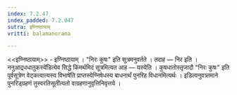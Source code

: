 ```yaml
---
index: 7.2.47
index_padded: 7.2.047
sutra: इण्निष्ठायाम्
vritti: balamanorama

---
```

<<इण्निष्ठायाम्>> - इण्निष्ठायाम् । "निरः कुषः" इति सूत्रमनुवर्तते । तदाह —  निर इति । ननुआद्र्धधातुकस्ये॑डित्येव सिद्धे किमर्थमिदं सूत्रमित्यत आह —  यस्येति । कुषधातोस्तृजादौ "निरः कुषः" इति पूर्वसूत्रेण वेट्कत्वात्यस्य विभाषे॑ति प्राप्तस्येण्निषेधस्य बाधनार्थं पुनरिह विधानमित्यर्थः । इडित्यनुवत्र्तमाने पुनरिड्ग्रहणं तुस्वरतिसूती॑त्यतो वाग्रहणानुवृत्तिनिवृत्तये ।